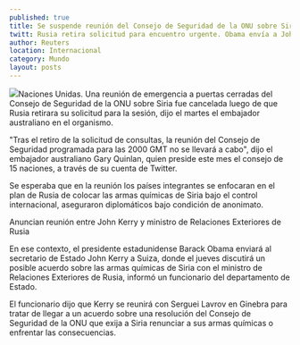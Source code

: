 ```yaml
---
published: true
title: Se suspende reunión del Consejo de Seguridad de la ONU sobre Siria
twitt: Rusia retira solicitud para encuentro urgente. Obama envía a John Kerry a Suiza para entrevista con ministro ruso.
author: Reuters
location: Internacional
category: Mundo
layout: posts
---
```


![](http://i.imgur.com/Sxw2Cchm.jpg)Naciones Unidas. Una reunión de emergencia a puertas cerradas del Consejo de Seguridad de la ONU sobre Siria fue cancelada luego de que Rusia retirara su solicitud para la sesión, dijo el martes el embajador australiano en el organismo.

"Tras el retiro de la solicitud de consultas, la reunión del Consejo de Seguridad programada para las 2000 GMT no se llevará a cabo", dijo el embajador australiano Gary Quinlan, quien preside este mes el consejo de 15 naciones, a través de su cuenta de Twitter.

Se esperaba que en la reunión los países integrantes se enfocaran en el plan de Rusia de colocar las armas químicas de Siria bajo el control internacional, aseguraron diplomáticos bajo condición de anonimato.

Anuncian reunión entre John Kerry y ministro de Relaciones Exteriores de Rusia
 
En ese contexto, el presidente estadunidense Barack Obama enviará al secretario de Estado John Kerry a Suiza, donde el jueves discutirá un posible acuerdo sobre las armas químicas de Siria con el ministro de Relaciones Exteriores de Rusia, informó un funcionario del departamento de Estado.

El funcionario dijo que Kerry se reunirá con Serguei Lavrov en Ginebra para tratar de llegar a un acuerdo sobre una resolución del Consejo de Seguridad de la ONU que exija a Siria renunciar a sus armas químicas o enfrentar las consecuencias.
